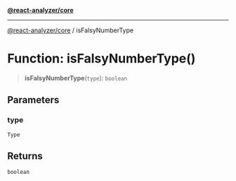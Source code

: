 [**@react-analyzer/core**](../README.md)

***

[@react-analyzer/core](../README.md) / isFalsyNumberType

# Function: isFalsyNumberType()

> **isFalsyNumberType**(`type`): `boolean`

## Parameters

### type

`Type`

## Returns

`boolean`

